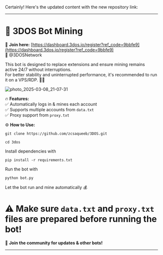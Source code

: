 Certainly! Here's the updated content with the new repository link:

---

# 📌 3DOS Bot Mining
💸 **Join here:** [https://dashboard.3dos.io/register?ref_code=9bbfe9](https://dashboard.3dos.io/register?ref_code=9bbfe9)  
💬 @3DOSNetwork  

This bot is designed to replace extensions and ensure mining remains active 24/7 without interruptions.  
For better stability and uninterrupted performance, it's recommended to run it on a VPS/RDP. 🚀💎  

![photo_2025-03-08_21-07-31](https://github.com/user-attachments/assets/f8048d9c-7292-4a47-84d3-799c9d4137ee)  

🔥 **Features:**  
✅ Automatically logs in & mines each account  
✅ Supports multiple accounts from `data.txt`  
✅ Proxy support from `proxy.txt`  

⚙️ **How to Use:**  
```  
git clone https://github.com/zcsaqueeb/3DOS.git  
```  
```  
cd 3dos  
```  
Install dependencies with  
```  
pip install -r requirements.txt  
```  
Run the bot with  
```  
python bot.py  
```  
Let the bot run and mine automatically 💰  

# ⚠️ Make sure `data.txt` and `proxy.txt` files are prepared before running the bot!

🚀 **Join the community for updates & other bots!**

--- 